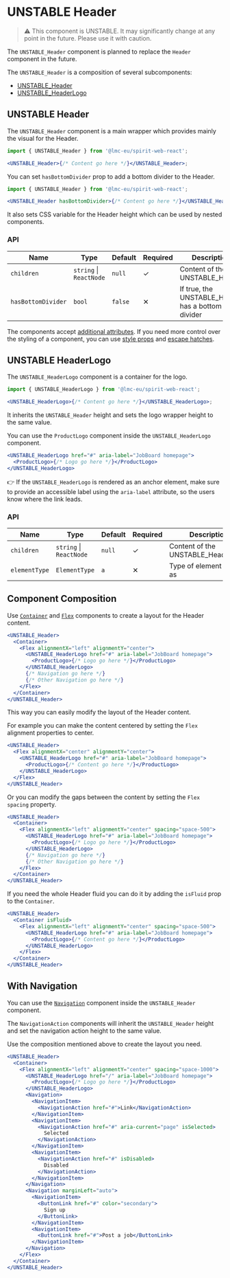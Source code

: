 # UNSTABLE Header

> ⚠️ This component is UNSTABLE. It may significantly change at any point in the future.
> Please use it with caution.

The `UNSTABLE_Header` component is planned to replace the `Header` component in the future.

The `UNSTABLE_Header` is a composition of several subcomponents:

- [UNSTABLE_Header](#unstable-header)
- [UNSTABLE_HeaderLogo](#unstable-headerlogo)

## UNSTABLE Header

The `UNSTABLE_Header` component is a main wrapper which provides mainly the visual for the Header.

```jsx
import { UNSTABLE_Header } from '@lmc-eu/spirit-web-react';

<UNSTABLE_Header>{/* Content go here */}</UNSTABLE_Header>;
```

You can set `hasBottomDivider` prop to add a bottom divider to the Header.

```jsx
import { UNSTABLE_Header } from '@lmc-eu/spirit-web-react';

<UNSTABLE_Header hasBottomDivider>{/* Content go here */}</UNSTABLE_Header>;
```

It also sets CSS variable for the Header height which can be used by nested components.

### API

| Name               | Type                    | Default | Required | Description                                       |
| ------------------ | ----------------------- | ------- | -------- | ------------------------------------------------- |
| `children`         | `string` \| `ReactNode` | `null`  | ✓        | Content of the UNSTABLE_Header                    |
| `hasBottomDivider` | `bool`                  | `false` | ✕        | If true, the UNSTABLE_Header has a bottom divider |

The components accept [additional attributes][readme-additional-attributes].
If you need more control over the styling of a component, you can use [style props][readme-style-props]
and [escape hatches][readme-escape-hatches].

## UNSTABLE HeaderLogo

The `UNSTABLE_HeaderLogo` component is a container for the logo.

```jsx
import { UNSTABLE_HeaderLogo } from '@lmc-eu/spirit-web-react';

<UNSTABLE_HeaderLogo>{/* Content go here */}</UNSTABLE_HeaderLogo>;
```

It inherits the `UNSTABLE_Header` height and sets the logo wrapper height to the same value.

You can use the `ProductLogo` component inside the `UNSTABLE_HeaderLogo` component.

```jsx
<UNSTABLE_HeaderLogo href="#" aria-label="JobBoard homepage">
  <ProductLogo>{/* Logo go here */}</ProductLogo>
</UNSTABLE_HeaderLogo>
```

👉 If the `UNSTABLE_HeaderLogo` is rendered as an anchor element,
make sure to provide an accessible label using the `aria-label` attribute, so the users know where the link leads.

### API

| Name          | Type                    | Default | Required | Description                        |
| ------------- | ----------------------- | ------- | -------- | ---------------------------------- |
| `children`    | `string` \| `ReactNode` | `null`  | ✓        | Content of the UNSTABLE_HeaderLogo |
| `elementType` | `ElementType`           | `a`     | ✕        | Type of element used as            |

## Component Composition

Use [`Container`][web-react-container] and [`Flex`][web-react-flex] components to create a layout for the Header content.

```jsx
<UNSTABLE_Header>
  <Container>
    <Flex alignmentX="left" alignmentY="center">
      <UNSTABLE_HeaderLogo href="#" aria-label="JobBoard homepage">
        <ProductLogo>{/* Logo go here */}</ProductLogo>
      </UNSTABLE_HeaderLogo>
      {/* Navigation go here */}
      {/* Other Navigation go here */}
    </Flex>
  </Container>
</UNSTABLE_Header>
```

This way you can easily modify the layout of the Header content.

For example you can make the content centered by setting the `Flex` alignment properties to center.

```jsx
<UNSTABLE_Header>
  <Flex alignmentX="center" alignmentY="center">
    <UNSTABLE_HeaderLogo href="#" aria-label="JobBoard homepage">
      <ProductLogo>{/* Content go here */}</ProductLogo>
    </UNSTABLE_HeaderLogo>
  </Flex>
</UNSTABLE_Header>
```

Or you can modify the gaps between the content by setting the `Flex` `spacing` property.

```jsx
<UNSTABLE_Header>
  <Container>
    <Flex alignmentX="left" alignmentY="center" spacing="space-500">
      <UNSTABLE_HeaderLogo href="#" aria-label="JobBoard homepage">
        <ProductLogo>{/* Logo go here */}</ProductLogo>
      </UNSTABLE_HeaderLogo>
      {/* Navigation go here */}
      {/* Other Navigation go here */}
    </Flex>
  </Container>
</UNSTABLE_Header>
```

If you need the whole Header fluid you can do it by adding the `isFluid` prop to the `Container`.

```jsx
<UNSTABLE_Header>
  <Container isFluid>
    <Flex alignmentX="left" alignmentY="center" spacing="space-500">
      <UNSTABLE_HeaderLogo href="#" aria-label="JobBoard homepage">
        <ProductLogo>{/* Content go here */}</ProductLogo>
      </UNSTABLE_HeaderLogo>
    </Flex>
  </Container>
</UNSTABLE_Header>
```

## With Navigation

You can use the [`Navigation`][web-react-navigation] component inside the `UNSTABLE_Header` component.

The `NavigationAction` components will inherit the `UNSTABLE_Header` height and set the navigation
action height to the same value.

Use the composition mentioned above to create the layout you need.

```jsx
<UNSTABLE_Header>
  <Container>
    <Flex alignmentX="left" alignmentY="center" spacing="space-1000">
      <UNSTABLE_HeaderLogo href="/" aria-label="JobBoard homepage">
        <ProductLogo>{/* Logo go here */}</ProductLogo>
      </UNSTABLE_HeaderLogo>
      <Navigation>
        <NavigationItem>
          <NavigationAction href="#">Link</NavigationAction>
        </NavigationItem>
        <NavigationItem>
          <NavigationAction href="#" aria-current="page" isSelected>
            Selected
          </NavigationAction>
        </NavigationItem>
        <NavigationItem>
          <NavigationAction href="#" isDisabled>
            Disabled
          </NavigationAction>
        </NavigationItem>
      </Navigation>
      <Navigation marginLeft="auto">
        <NavigationItem>
          <ButtonLink href="#" color="secondary">
            Sign up
          </ButtonLink>
        </NavigationItem>
        <NavigationItem>
          <ButtonLink href="#">Post a job</ButtonLink>
        </NavigationItem>
      </Navigation>
    </Flex>
  </Container>
</UNSTABLE_Header>
```

[readme-additional-attributes]: https://github.com/lmc-eu/spirit-design-system/blob/main/packages/web-react/README.md#additional-attributes
[readme-escape-hatches]: https://github.com/lmc-eu/spirit-design-system/blob/main/packages/web-react/README.md#escape-hatches
[readme-style-props]: https://github.com/lmc-eu/spirit-design-system/blob/main/packages/web-react/README.md#style-props
[web-react-container]: https://github.com/lmc-eu/spirit-design-system/blob/main/packages/web-react/src/components/Container/README.md
[web-react-flex]: https://github.com/lmc-eu/spirit-design-system/blob/main/packages/web-react/src/components/Flex/README.md
[web-react-navigation]: https://github.com/lmc-eu/spirit-design-system/blob/main/packages/web-react/src/components/Navigation/README.md
